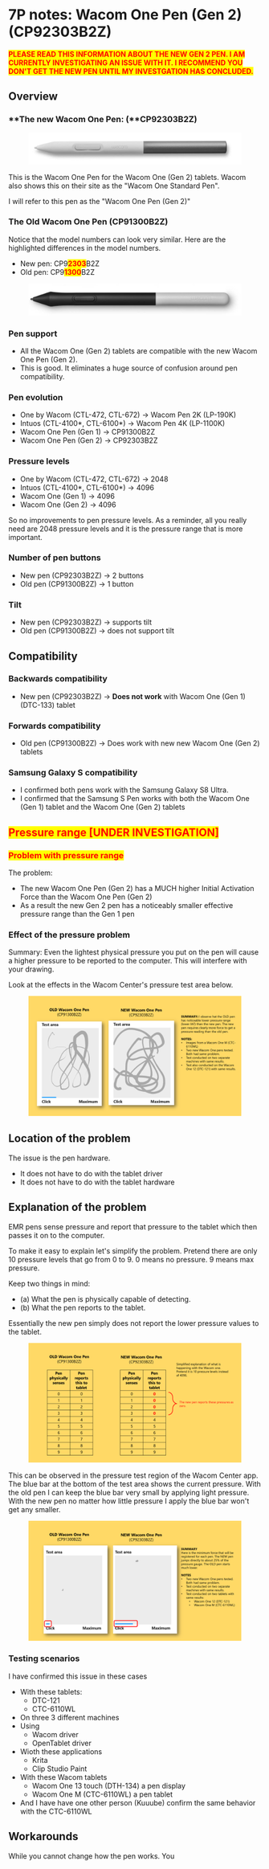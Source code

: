 # 7P notes: Wacom One Pen (Gen 2) (CP92303B2Z)

<mark style="color:red;">**PLEASE READ THIS INFORMATION ABOUT THE NEW GEN 2 PEN. I AM CURRENTLY INVESTIGATING AN ISSUE WITH IT. I RECOMMEND YOU DON'T GET THE NEW PEN UNTIL MY INVESTGATION HAS CONCLUDED.**</mark>

## Overview

### **The new Wacom One Pen: (**CP92303B2Z)

<figure><img src="../../.gitbook/assets/Screenshot 2023-08-10 133804.jpg" alt=""><figcaption></figcaption></figure>

This is the Wacom One Pen for the Wacom One (Gen 2) tablets. Wacom also shows this on their site as the "Wacom One Standard Pen".

I will refer to this pen as the "Wacom One Pen (Gen 2)"

### The Old Wacom One Pen (CP91300B2Z)

Notice that the model numbers can look very similar. Here are the highlighted differences in the model numbers.

* New pen: CP9<mark style="color:red;">**2303**</mark>B2Z
* Old pen: CP9<mark style="color:red;">**1300**</mark>B2Z

<figure><img src="../../.gitbook/assets/Screenshot 2023-08-20 204732.jpg" alt=""><figcaption></figcaption></figure>

### **Pen support**

* All the Wacom One (Gen 2) tablets are compatible with the new Wacom One Pen (Gen 2).&#x20;
* This is good. It eliminates a huge source of confusion around pen compatibility.

### **Pen evolution**

* One by Wacom (CTL-472, CTL-672) -> Wacom Pen 2K (LP-190K)
* Intuos (CTL-4100\*, CTL-6100\*) -> Wacom Pen 4K (LP-1100K)&#x20;
* Wacom One Pen (Gen 1) -> CP91300B2Z
* Wacom One Pen (Gen 2) -> CP92303B2Z

### **Pressure levels**

* One by Wacom (CTL-472, CTL-672) -> 2048
* Intuos (CTL-4100\*, CTL-6100\*) -> 4096
* Wacom One (Gen 1) -> 4096
* Wacom One (Gen 2) -> 4096

So no improvements to pen pressure levels. As a reminder, all you really need are 2048 pressure levels and it is the pressure range that is more important.

### **Number of pen buttons**

* New pen (CP92303B2Z) -> 2 buttons
* Old pen (CP91300B2Z) -> 1 button

### **Tilt**

* New pen (CP92303B2Z) -> supports tilt
* Old pen (CP91300B2Z) -> does not support tilt

## Compatibility

### Backwards compatibility

* New pen (CP92303B2Z) -> **Does not work** with Wacom One (Gen 1) (DTC-133) tablet

### Forwards compatibility

* Old pen (CP91300B2Z) -> Does work with new new Wacom One (Gen 2) tablets

### Samsung Galaxy S compatibility

* I confirmed both pens work with the Samsung Galaxy S8 Ultra.
* I confirmed that the Samsung S Pen works with both the Wacom One (Gen 1) tablet and the Wacom One (Gen 2) tablets&#x20;

## <mark style="color:red;">**Pressure range \[UNDER INVESTIGATION]**</mark>

### <mark style="color:red;">Problem with pressure range</mark>

The problem:&#x20;

* The new Wacom One Pen (Gen 2) has a MUCH higher Initial Activation Force than the Wacom One Pen (Gen 2) &#x20;
* As a result the new Gen 2 pen has a noticeably smaller effective pressure range than the Gen 1 pen



### Effect of the pressure problem

Summary: Even the lightest physical pressure you put on the pen will cause a higher pressure to be reported to the computer. This will interfere with your drawing.&#x20;

Look at the effects in the Wacom Center's pressure test area below.

<figure><img src="../../.gitbook/assets/image (1) (1) (1) (1) (1) (1).png" alt=""><figcaption></figcaption></figure>

## Location of the problem

The issue is the pen hardware.

* It does not have to do with the tablet driver
* It does not have to do with the tablet hardware

## Explanation of the problem

EMR pens sense pressure and report that pressure to the tablet which then passes it on to the computer.&#x20;

To make it easy to explain let's simplify the problem. Pretend there are only 10 pressure levels that go from 0 to 9. 0 means no pressure. 9 means max pressure.&#x20;

Keep two things in mind:

* (a) What the pen is physically capable of detecting.&#x20;
* (b) What the pen reports to the tablet.

Essentially the new pen simply does not report the lower pressure values to the tablet.

<figure><img src="../../.gitbook/assets/image.png" alt=""><figcaption></figcaption></figure>

This can be observed in the pressure test region of the Wacom Center app. The blue bar at the bottom of the test area shows the current pressure. With the old pen I can keep the blue bar very small by applying light pressure. With the new pen no matter how little pressure I apply the blue bar won't get any smaller. &#x20;

<figure><img src="../../.gitbook/assets/image (2).png" alt=""><figcaption></figcaption></figure>

### Testing scenarios

I have confirmed this issue in these cases

* With these tablets:
  * DTC-121
  * CTC-6110WL
* On three 3 different machines
* Using
  * Wacom driver&#x20;
  * OpenTablet driver
* Wioth these applications
  * Krita
  * Clip Studio Paint&#x20;
* With these Wacom tablets
  * Wacom One 13 touch (DTH-134) a pen display
  * Wacom One M (CTC-6110WL) a pen tablet
* And I have have one other person (Kuuube) confirm the same behavior with the CTC-6110WL

## Workarounds

While you cannot change how the pen works. You

